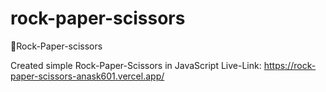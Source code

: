 # rock-paper-scissors
🚀Rock-Paper-scissors 

Created simple Rock-Paper-Scissors in JavaScript
Live-Link: https://rock-paper-scissors-anask601.vercel.app/
